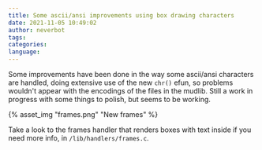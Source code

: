 ```yaml
---
title: Some ascii/ansi improvements using box drawing characters
date: 2021-11-05 10:49:02
author: neverbot
tags:
categories:
language:
---
```


Some improvements have been done in the way some ascii/ansi characters are handled, doing extensive use of the new `chr()` efun, so problems wouldn't appear with the encodings of the files in the mudlib. Still a work in progress with some things to polish, but seems to be working.

{% asset_img "frames.png" "New frames" %}

Take a look to the frames handler that renders boxes with text inside if you need more info, in `/lib/handlers/frames.c`.
